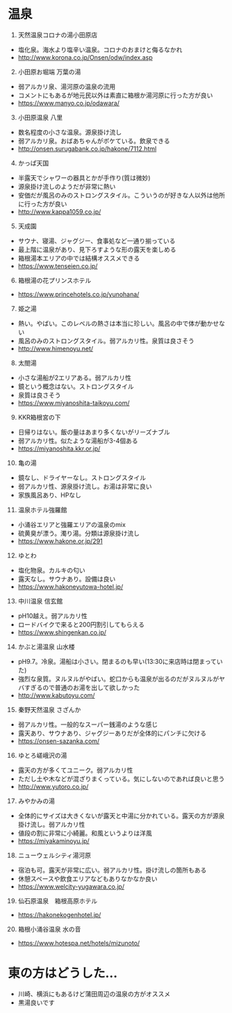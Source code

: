 # 温泉
1. 天然温泉コロナの湯小田原店
  - 塩化泉。海水より塩辛い温泉。コロナのおまけと侮るなかれ
  - http://www.korona.co.jp/Onsen/odw/index.asp
2. 小田原お堀端 万葉の湯
  - 弱アルカリ泉、湯河原の温泉の流用
  - コメントにもあるが地元民以外は素直に箱根か湯河原に行った方が良い
  - https://www.manyo.co.jp/odawara/
3. 小田原温泉 八里
  - 数名程度の小さな温泉。源泉掛け流し
  - 弱アルカリ泉。おばあちゃんがボケている。飲泉できる
  - http://onsen.surugabank.co.jp/hakone/7112.html
4. かっぱ天国
  - 半露天でシャワーの器具とかが手作り(質は微妙)
  - 源泉掛け流しのようだが非常に熱い
  - 安価だが風呂のみのストロングスタイル。こういうのが好きな人以外は他所に行った方が良い
  - http://www.kappa1059.co.jp/
5. 天成園
  - サウナ、寝湯、ジャグジー、食事処など一通り揃っている
  - 最上階に温泉があり、見下ろすような形の露天を楽しめる
  - 箱根湯本エリアの中では結構オススメできる
  - https://www.tenseien.co.jp/
6. 箱根湯の花プリンスホテル
  - https://www.princehotels.co.jp/yunohana/
7. 姫之湯
  - 熱い。やばい。このレベルの熱さは本当に珍しい。風呂の中で体が動かせない
  - 風呂のみのストロングスタイル。弱アルカリ性。泉質は良さそう
  - http://www.himenoyu.net/  
8. 太閤湯
  - 小さな湯船が2エリアある。弱アルカリ性
  - 鏡という概念はない。ストロングスタイル
  - 泉質は良さそう
  - https://www.miyanoshita-taikoyu.com/
9. KKR箱根宮の下
  - 日帰りはない。飯の量はあまり多くないがリーズナブル
  - 弱アルカリ性。似たような湯船が3-4個ある
  - https://miyanoshita.kkr.or.jp/
10. 亀の湯
  - 鏡なし、ドライヤーなし。ストロングスタイル
  - 弱アルカリ性、源泉掛け流し。お湯は非常に良い
  - 家族風呂あり、HPなし
11. 温泉ホテル強羅館
  - 小涌谷エリアと強羅エリアの温泉のmix
  - 硫黄臭が漂う。濁り湯。分類は源泉掛け流し
  - https://www.hakone.or.jp/291
12. ゆとわ
  - 塩化物泉。カルキの匂い
  - 露天なし。サウナあり。設備は良い
  - https://www.hakoneyutowa-hotel.jp/
13. 中川温泉 信玄館
  - pH10越え。弱アルカリ性
  - ロードバイクで来ると200円割引してもらえる
  - https://www.shingenkan.co.jp/
14. かぶと湯温泉 山水楼
  - pH9.7。冷泉。湯船は小さい。閉まるのも早い(13:30に来店時は閉まっていた)
  - 強烈な泉質。ヌルヌルがやばい。蛇口からも温泉が出るのだがヌルヌルがヤバすぎるので普通のお湯を出して欲しかった
  - http://www.kabutoyu.com/
15. 秦野天然温泉 さざんか
  - 弱アルカリ性。一般的なスーパー銭湯のような感じ
  - 露天あり、サウナあり、ジャグジーありだが全体的にパンチに欠ける
  - https://onsen-sazanka.com/
16. ゆとろ嵯峨沢の湯
  - 露天の方が多くてユニーク。弱アルカリ性
  - ただし土や木などが混ざりまくっている。気にしないのであれば良いと思う
  - http://www.yutoro.co.jp/
17. みやかみの湯
  - 全体的にサイズは大きくないが露天と中湯に分かれている。露天の方が源泉掛け流し。弱アルカリ性
  - 値段の割に非常に小綺麗。和風というよりは洋風
  - https://miyakaminoyu.jp/
18. ニューウェルシティ湯河原
  - 宿泊も可。露天が非常に広い。弱アルカリ性。掛け流しの箇所もある
  - 休憩スペースや飲食エリアなどもありなかなか良い
  - https://www.welcity-yugawara.co.jp/
19. 仙石原温泉　箱根高原ホテル
  - https://hakonekogenhotel.jp/
20. 箱根小涌谷温泉 水の音
  - https://www.hotespa.net/hotels/mizunoto/

# 東の方はどうした…
- 川崎、横浜にもあるけど蒲田周辺の温泉の方がオススメ
- 黒湯良いです
